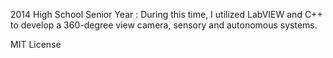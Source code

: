2014 High School Senior Year : During this time, I utilized LabVIEW and C++ to develop a 360-degree view camera, sensory and autonomous systems.

MIT License
